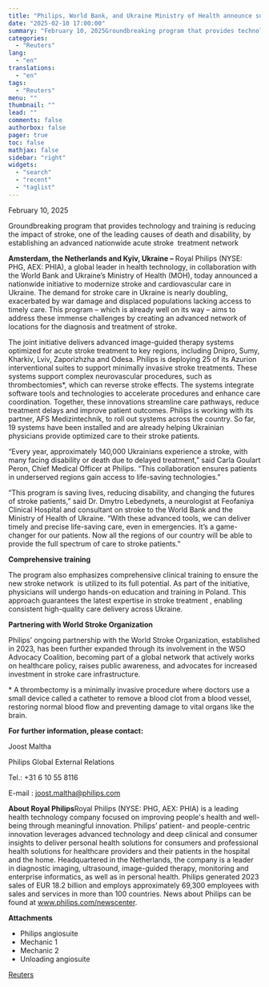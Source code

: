 ```yaml
---
title: "Philips, World Bank, and Ukraine Ministry of Health announce successful deployment of nationwide acute stroke care upgrade, helping thousands of patients"
date: "2025-02-10 17:00:00"
summary: "February 10, 2025Groundbreaking program that provides technology and training is reducing the impact of stroke, one of the leading causes of death and disability, by establishing an advanced nationwide acute stroke treatment networkAmsterdam, the Netherlands and Kyiv, Ukraine – Royal Philips (NYSE: PHG, AEX: PHIA), a global leader in health..."
categories:
  - "Reuters"
lang:
  - "en"
translations:
  - "en"
tags:
  - "Reuters"
menu: ""
thumbnail: ""
lead: ""
comments: false
authorbox: false
pager: true
toc: false
mathjax: false
sidebar: "right"
widgets:
  - "search"
  - "recent"
  - "taglist"
---
```


February 10, 2025

Groundbreaking program that provides technology and training is reducing the impact of stroke, one of the leading causes of death and disability, by establishing an advanced nationwide acute stroke  treatment network

**Amsterdam, the Netherlands and Kyiv, Ukraine –** Royal Philips (NYSE: PHG, AEX: PHIA), a global leader in health technology, in collaboration with the World Bank and Ukraine’s Ministry of Health (MOH), today announced a nationwide initiative to modernize stroke and cardiovascular care in Ukraine. The demand for stroke care in Ukraine is nearly doubling, exacerbated by war damage and displaced populations lacking access to timely care. This program – which is already well on its way – aims to address these immense challenges by creating an advanced network of locations for the diagnosis and treatment of stroke.

The joint initiative delivers advanced image-guided therapy systems optimized for acute stroke treatment to key regions, including Dnipro, Sumy, Kharkiv, Lviv, Zaporizhzha and Odesa. Philips is deploying 25 of its Azurion interventional suites to support minimally invasive stroke treatments. These systems support complex neurovascular procedures, such as thrombectomies\*, which can reverse stroke effects. The systems integrate software tools and technologies to accelerate procedures and enhance care coordination. Together, these innovations streamline care pathways, reduce treatment delays and improve patient outcomes. Philips is working with its partner, AFS Medizintechnik, to roll out systems across the country. So far, 19 systems have been installed and are already helping Ukrainian physicians provide optimized care to their stroke patients.

“Every year, approximately 140,000 Ukrainians experience a stroke, with many facing disability or death due to delayed treatment,” said Carla Goulart Peron, Chief Medical Officer at Philips. “This collaboration ensures patients in underserved regions gain access to life-saving technologies.”

“This program is saving lives, reducing disability, and changing the futures of stroke patients,” said Dr. Dmytro Lebedynets, a neurologist at Feofaniya Clinical Hospital and consultant on stroke to the World Bank and the Ministry of Health of Ukraine. “With these advanced tools, we can deliver timely and precise life-saving care, even in emergencies. It’s a game-changer for our patients. Now all the regions of our country will be able to provide the full spectrum of care to stroke patients.”

**Comprehensive training**

The program also emphasizes comprehensive clinical training to ensure the new stroke network  is utilized to its full potential. As part of the initiative, physicians will undergo hands-on education and training in Poland. This approach guarantees the latest expertise in stroke treatment , enabling consistent high-quality care delivery across Ukraine.

**Partnering with World Stroke Organization**

Philips’ ongoing partnership with the World Stroke Organization, established in 2023, has been further expanded through its involvement in the WSO Advocacy Coalition, becoming part of a global network that actively works on healthcare policy, raises public awareness, and advocates for increased investment in stroke care infrastructure.

\* A thrombectomy is a minimally invasive procedure where doctors use a small device called a catheter to remove a blood clot from a blood vessel, restoring normal blood flow and preventing damage to vital organs like the brain.

**For further information, please contact:**

Joost Maltha

Philips Global External Relations

Tel.: +31 6 10 55 8116

E-mail : joost.maltha@philips.com

**About Royal Philips**Royal Philips (NYSE: PHG, AEX: PHIA) is a leading health technology company focused on improving people's health and well-being through meaningful innovation. Philips’ patient- and people-centric innovation leverages advanced technology and deep clinical and consumer insights to deliver personal health solutions for consumers and professional health solutions for healthcare providers and their patients in the hospital and the home. Headquartered in the Netherlands, the company is a leader in diagnostic imaging, ultrasound, image-guided therapy, monitoring and enterprise informatics, as well as in personal health. Philips generated 2023 sales of EUR 18.2 billion and employs approximately 69,300 employees with sales and services in more than 100 countries. News about Philips can be found at www.philips.com/newscenter.

**Attachments**

* Philips angiosuite
* Mechanic 1
* Mechanic 2
* Unloading angiosuite

[Reuters](https://www.tradingview.com/news/reuters.com,2025-02-10:newsml_GNE1glbN7:0-philips-world-bank-and-ukraine-ministry-of-health-announce-successful-deployment-of-nationwide-acute-stroke-care-upgrade-helping-thousands-of-patients/)
